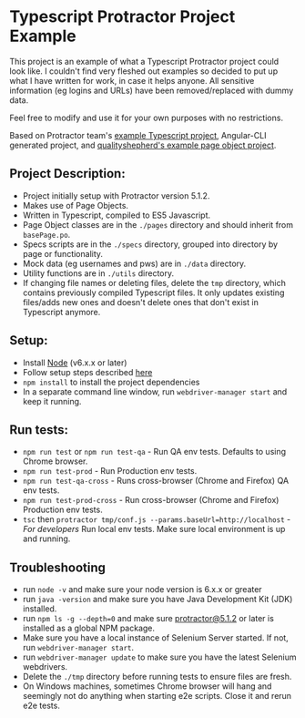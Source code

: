 # Typescript Protractor Project Example
This project is an example of what a Typescript Protractor project could look like. I couldn't find very fleshed out examples so decided to put up what I have written for work, in case it helps anyone. All sensitive information (eg logins and URLs) have been removed/replaced with dummy data.

Feel free to modify and use it for your own purposes with no restrictions.

Based on Protractor team's [example Typescript project](https://github.com/angular/protractor/tree/master/exampleTypescript), Angular-CLI generated project, and [qualityshepherd's example page object project](https://github.com/qualityshepherd/protractor-example).

## Project Description:
* Project initially setup with Protractor version 5.1.2.
* Makes use of Page Objects.
* Written in Typescript, compiled to ES5 Javascript.
* Page Object classes are in the `./pages` directory and should inherit from `basePage.po`.
* Specs scripts are in the `./specs` directory, grouped into directory by page or functionality.
* Mock data (eg usernames and pws) are in `./data` directory.
* Utility functions are in `./utils` directory. 
* If changing file names or deleting files, delete the `tmp` directory, which contains previously compiled Typescript files. It only updates existing files/adds new ones and doesn't delete ones that don't exist in Typescript anymore. 

## Setup:
* Install [Node](http://nodejs.org) (v6.x.x or later)
* Follow setup steps described [here](http://www.protractortest.org/#/tutorial#setup)
* `npm install` to install the project dependencies
* In a separate command line window, run `webdriver-manager start` and keep it running.

## Run tests:
* `npm run test` or `npm run test-qa` - Run QA env tests. Defaults to using Chrome browser.
* `npm run test-prod` - Run Production env tests.
* `npm run test-qa-cross` - Runs cross-browser (Chrome and Firefox) QA env tests.
* `npm run test-prod-cross` - Run cross-browser (Chrome and Firefox) Production env tests.
* `tsc` then `protractor tmp/conf.js --params.baseUrl=http://localhost` - *For developers* Run local env tests. Make sure local environment is up and running.

## Troubleshooting
* run `node -v` and make sure your node version is 6.x.x or greater
* run `java -version` and make sure you have Java Development Kit (JDK) installed. 
* run `npm ls -g --depth=0` and make sure protractor@5.1.2 or later is installed as a global NPM package.
* Make sure you have a local instance of Selenium Server started. If not, run `webdriver-manager start`.
* run `webdriver-manager update` to make sure you have the latest Selenium webdrivers. 
* Delete the `./tmp` directory before running tests to ensure files are fresh.
* On Windows machines, sometimes Chrome browser will hang and seemingly not do anything when starting e2e scripts. Close it and rerun e2e tests.

